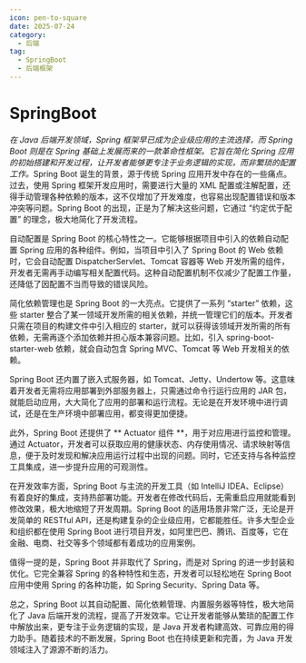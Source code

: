 ```yaml
---
icon: pen-to-square
date: 2025-07-24
category:
  - 后端
tag:
  - SpringBoot
  - 后端框架
---
```


# SpringBoot

*在 Java 后端开发领域，Spring 框架早已成为企业级应用的主流选择，而 Spring Boot 则是在 Spring 基础上发展而来的一款革命性框架。它旨在简化 Spring 应用的初始搭建和开发过程，让开发者能够更专注于业务逻辑的实现，而非繁琐的配置工作。*
​
Spring Boot 诞生的背景，源于传统 Spring 应用开发中存在的一些痛点。过去，使用 Spring 框架开发应用时，需要进行大量的 XML 配置或注解配置，还得手动管理各种依赖的版本，这不仅增加了开发难度，也容易出现配置错误和版本冲突等问题。Spring Boot 的出现，正是为了解决这些问题，它通过 “约定优于配置” 的理念，极大地简化了开发流程。​

自动配置是 Spring Boot 的核心特性之一。它能够根据项目中引入的依赖自动配置 Spring 应用的各种组件。例如，当项目中引入了 Spring Boot 的 Web 依赖时，它会自动配置 DispatcherServlet、Tomcat 容器等 Web 开发所需的组件，开发者无需再手动编写相关配置代码。这种自动配置机制不仅减少了配置工作量，还降低了因配置不当而导致的错误风险。​

简化依赖管理也是 Spring Boot 的一大亮点。它提供了一系列 “starter” 依赖，这些 starter 整合了某一领域开发所需的相关依赖，并统一管理它们的版本。开发者只需在项目的构建文件中引入相应的 starter，就可以获得该领域开发所需的所有依赖，无需再逐个添加依赖并担心版本兼容问题。比如，引入 spring-boot-starter-web 依赖，就会自动包含 Spring MVC、Tomcat 等 Web 开发相关的依赖。​

Spring Boot 还内置了嵌入式服务器，如 Tomcat、Jetty、Undertow 等。这意味着开发者无需将应用部署到外部服务器上，只需通过命令行运行应用的 JAR 包，就能启动应用，大大简化了应用的部署和运行流程。无论是在开发环境中进行调试，还是在生产环境中部署应用，都变得更加便捷。​

此外，Spring Boot 还提供了 ** Actuator 组件 **，用于对应用进行监控和管理。通过 Actuator，开发者可以获取应用的健康状态、内存使用情况、请求映射等信息，便于及时发现和解决应用运行过程中出现的问题。同时，它还支持与各种监控工具集成，进一步提升应用的可观测性。​

在开发效率方面，Spring Boot 与主流的开发工具（如 IntelliJ IDEA、Eclipse）有着良好的集成，支持热部署功能。开发者在修改代码后，无需重启应用就能看到修改效果，极大地缩短了开发周期。​
Spring Boot 的适用场景非常广泛，无论是开发简单的 RESTful API，还是构建复杂的企业级应用，它都能胜任。许多大型企业和组织都在使用 Spring Boot 进行项目开发，如阿里巴巴、腾讯、百度等，它在金融、电商、社交等多个领域都有着成功的应用案例。​

值得一提的是，Spring Boot 并非取代了 Spring，而是对 Spring 的进一步封装和优化。它完全兼容 Spring 的各种特性和生态，开发者可以轻松地在 Spring Boot 应用中使用 Spring 的各种功能，如 Spring Security、Spring Data 等。​

总之，Spring Boot 以其自动配置、简化依赖管理、内置服务器等特性，极大地简化了 Java 后端开发的流程，提高了开发效率。它让开发者能够从繁琐的配置工作中解放出来，更专注于业务逻辑的实现，是 Java 开发者构建高效、可靠应用的得力助手。随着技术的不断发展，Spring Boot 也在持续更新和完善，为 Java 开发领域注入了源源不断的活力。
